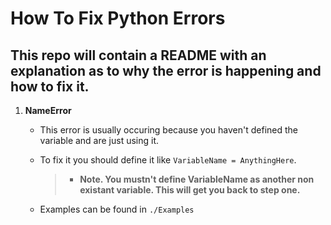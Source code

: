 # **How To Fix Python Errors**
**This repo will contain a README with an explanation as to why the error is happening and how to fix it.**
-
1. **NameError**

    * This error is usually occuring because you haven't defined the variable and are just using it. 

    * To fix it you should define it like `VariableName = AnythingHere`.
        > * **Note. You mustn't define VariableName as another non existant variable. This will get you back to step one.**
    * Examples can be found in `./Examples`